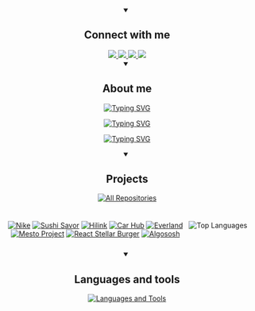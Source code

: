 <div id="social-media" align="center">
<details open><summary><h2>Connect with me</h2></summary>
<div id="badges" align="center">
  <a href="https://twitter.com/arturkulembetov">
    <img src="https://img.shields.io/badge/Twitter-black?logo=X&logoColor=white&style=for-the-badge"/>
    </a>
  <a href="https://www.linkedin.com/in/kulembetov/">
    <img src="https://img.shields.io/badge/LinkedIn-0076b4?logo=linkedin&logoColor=white&style=for-the-badge"/>
    </a>
  <a href="https://t.me/artur_kulembetov">
    <img src="https://img.shields.io/badge/Telegram-1484bb?logo=telegram&logoColor=white&style=for-the-badge"/>
    </a>
  <a href="mailto:artur_kulembetov@outlook.com">
    <img src="https://img.shields.io/badge/Mail-00469b?logo=microsoft-outlook&logoColor=white&style=for-the-badge"/>
    </a>
</div>
</details>
</div>

<div id="about-me" align="center">
<details open><summary><h2>About me</h2></summary>
<p align="center">
  <a href="https://git.io/typing-svg"><img src="https://readme-typing-svg.demolab.com?font=Fira+Code&pause=1000&color=1E82F7&center=true&vCenter=true&repeat=false&random=false&width=435&lines=Software+Engineer" alt="Typing SVG" /></a>
</p>
<p align="center">
  <a href="https://git.io/typing-svg"><img src="https://readme-typing-svg.demolab.com?font=Fira+Code&pause=1000&color=F7AB0E&center=true&vCenter=true&random=false&width=435&lines=Hi%2C+I'm+Artur;Studying+web development;Pursuing+a+major+in+Computer+Science;Living+in+Bangkok;Working+on+side+projects" alt="Typing SVG" /></a>
<p>
<p align="center">
  <a href="https://git.io/typing-svg"><img src="https://readme-typing-svg.demolab.com?font=Fira+Code&duration=500&pause=100&color=79F7AC&center=true&multiline=true&repeat=false&random=false&width=500&height=390&lines=Completed+an+web+development;program%2C+mastering+technologies+such+as;React%2C+Redux%2C+MongoDB%2C+Node.js%2C+and;Docker.+Successfully+developed+and;deployed+various+web+applications%2C;demonstrating+professionalism+in;full-stack+development.+Enhanced;teamwork+and+problem-solving+skills;through+collaboration+within+Agile;and+Git+frameworks.+All+works+under;thorough+review+with+subsequent+code;refactoring+based+on+reviewer+comments%2C;contributing+to+the+improvement+of;project+quality+and+professional+growth." alt="Typing SVG" /></a>
<p>
</details>
</div>

<div id="projects" align="center">
<details open><summary><h2>Projects</h2></summary>
  <p align="center">
    <a href="https://github.com/kulembetov?tab=repositories&sort=stargazers"><img alt="All Repositories" title="All Repositories" src="https://custom-icon-badges.demolab.com/badge/-Click%20Here%20For%20All%20My%20Repositories-1F222E?style=for-the-badge&logoColor=white&logo=repo"/></a>
    </p>
  <div style="display: flex; justify-content: space-between; flex-wrap: nowrap; gap: 10px; padding: 10px;">
    <div style="flex: 1; min-width: 300px;">

[![Nike](https://github-readme-stats.vercel.app/api/pin/?username=kulembetov&repo=nike-landing-page&theme=github_dark_dimmed)](https://github.com/kulembetov/nike-landing-page)
[![Sushi Savor](https://github-readme-stats.vercel.app/api/pin/?username=kulembetov&repo=sushi-savor&theme=github_dark_dimmed)](https://github.com/kulembetov/sushi-savor)
[![Hilink](https://github-readme-stats.vercel.app/api/pin/?username=kulembetov&repo=hilink&theme=github_dark_dimmed)](https://github.com/kulembetov/hilink)
[![Car Hub](https://github-readme-stats.vercel.app/api/pin/?username=kulembetov&repo=car-hub&theme=github_dark_dimmed)](https://github.com/kulembetov/car-hub)
[![Everland](https://github-readme-stats.vercel.app/api/pin/?username=kulembetov&repo=everland&theme=github_dark_dimmed)](https://github.com/kulembetov/everland)
[![Mesto Project](https://github-readme-stats.vercel.app/api/pin/?username=kulembetov&repo=mesto-project&theme=github_dark_dimmed)](https://github.com/kulembetov/mesto-project)
[![React Stellar Burger](https://github-readme-stats.vercel.app/api/pin/?username=kulembetov&repo=react-stellar-burger&theme=github_dark_dimmed)](https://github.com/kulembetov/react-stellar-burger)
[![Algososh](https://github-readme-stats.vercel.app/api/pin/?username=kulembetov&repo=algososh&theme=github_dark_dimmed)](https://github.com/kulembetov/algososh)
</div>
<div align="center">

![Top Languages](https://github-readme-stats.vercel.app/api/top-langs/?username=kulembetov&hide_progress=true&hide=html,css&theme=github_dark_dimmed)

</div>
</details>
</div>

<div id="languages-and-tools" align="center">
  <details open><summary><h2>Languages and tools</h2></summary>
<p align="center">
<a href="https://git.io/typing-svg"><img src="https://readme-typing-svg.demolab.com?font=Fira+Code&duration=2000&pause=100&color=F7419B&center=true&vCenter=true&random=true&width=500&lines=JavaScript;React;HTML;CSS;Git;TypeScript;Redux;NextJS;MongoDB;PostgreSQL;Docker;Tailwind+CSS;shadcn%2Fui" alt="Languages and Tools" /></a>
</p>
   </details>
 </div>
